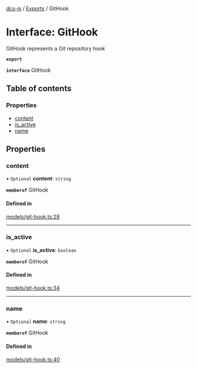 [dcs-js](../README.md) / [Exports](../modules.md) / GitHook

# Interface: GitHook

GitHook represents a Git repository hook

**`export`**

**`interface`** GitHook

## Table of contents

### Properties

- [content](GitHook.md#content)
- [is\_active](GitHook.md#is_active)
- [name](GitHook.md#name)

## Properties

### <a id="content" name="content"></a> content

• `Optional` **content**: `string`

**`memberof`** GitHook

#### Defined in

[models/git-hook.ts:28](https://github.com/unfoldingWord/dcs-js/blob/b29eb7a/models/git-hook.ts#L28)

___

### <a id="is_active" name="is_active"></a> is\_active

• `Optional` **is\_active**: `boolean`

**`memberof`** GitHook

#### Defined in

[models/git-hook.ts:34](https://github.com/unfoldingWord/dcs-js/blob/b29eb7a/models/git-hook.ts#L34)

___

### <a id="name" name="name"></a> name

• `Optional` **name**: `string`

**`memberof`** GitHook

#### Defined in

[models/git-hook.ts:40](https://github.com/unfoldingWord/dcs-js/blob/b29eb7a/models/git-hook.ts#L40)
